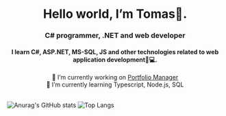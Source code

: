 



  <h1 align="center" > Hello world, I’m Tomas👋. </h1>
  <h3 align="center">C# programmer, .NET and web developer</h3>
  <h4 align="center">I learn C#, ASP.NET, MS-SQL, JS and other technologies related to web application development👀💻.</h4>

<div align="center">  🔭 I’m currently working on <a href="https://github.com/TomasSobotaT/Portfolio_Manager">Portfolio Manager<a> </div>
<div align="center">  🌱 I’m currently learning Typescript, Node.js, SQL  </div> </br>  




<!--

<h3>Languages and Tools</h3>
<p>
  <img height="30" src="https://img.shields.io/badge/-C%23-3484D2.svg?logo=csharp&style=plastic">
</p>

<h3 align="left">Get in touch with me:</h3>
<p align="left">
<a href="https://www.linkedin.com/in/luk%C3%A1%C5%A1-ko%C5%BEu%C5%A1n%C3%ADk-b66b77278/" target="blank"><img align="center" src="https://raw.githubusercontent.com/rahuldkjain/github-profile-readme-generator/master/src/images/icons/Social/linked-in-alt.svg" alt="Lukáš Kožušník" height="30" width="40" /></a>
</p>
-->

![Anurag's GitHub stats](https://github-readme-stats.vercel.app/api?username=TomasSobotaT&show_icons=true&theme=transparent)
![Top Langs](https://github-readme-stats.vercel.app/api/top-langs/?username=TomasSobotaT&layout=compact)
